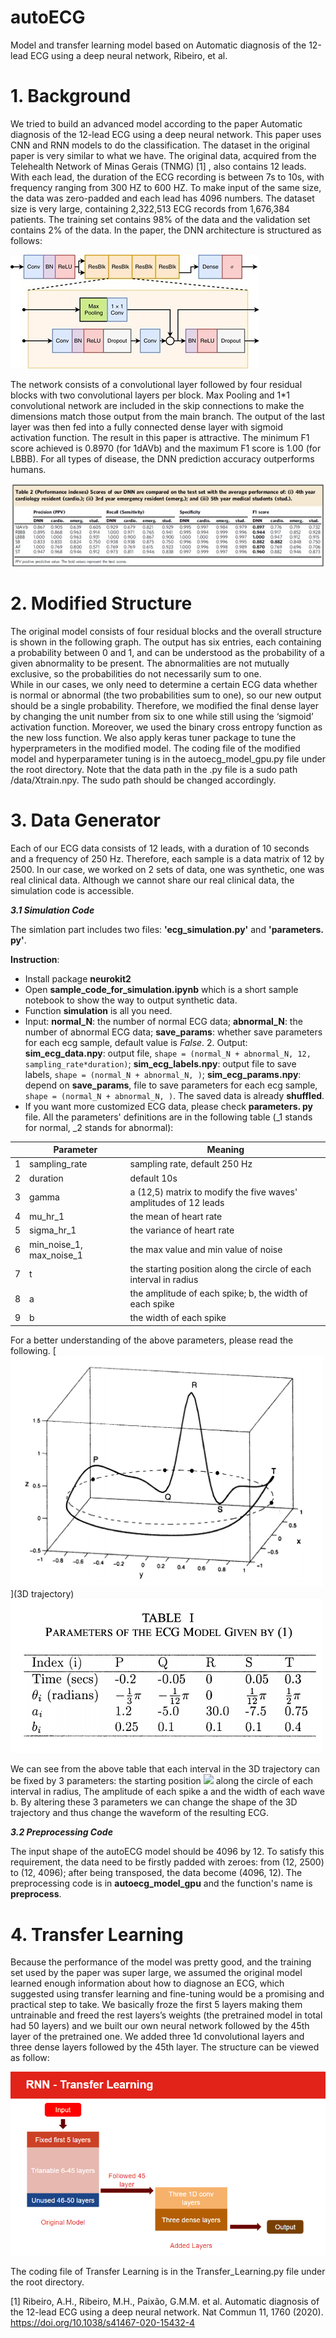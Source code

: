 # autoECG
Model and transfer learning model based on Automatic diagnosis of the 12-lead ECG using a deep neural network, Ribeiro, et al.
# 1. Background
  We tried to build an advanced model according to the paper Automatic diagnosis of the 12-lead ECG using a deep neural network. This paper uses CNN and RNN models to do
the classification. The dataset in the original paper is very similar to what we have. The original data, acquired from the Telehealth Network of Minas Gerais (TNMG) [1]
, also contains 12 leads. With each lead, the duration of the ECG recording is between 7s to 10s, with frequency ranging from 300 HZ to 600 HZ. To make input of the same size, the data was zero-padded and each lead has 4096 numbers. The dataset size is very large, containing 2,322,513 ECG records from 1,676,384 patients. The training set contains 98% of the data and the validation set contains 2% of the data.
In the paper, the DNN architecture is structured as follows:  

![alt text](./modelstructure.jpg)   


  The network consists of a convolutional layer followed by four residual blocks with two convolutional layers per block. Max Pooling and 1*1 convolutional network are included in the skip connections to make the dimensions match those output from the main branch. The output of the last layer was then fed into a fully connected dense layer with sigmoid
activation function. The result in this paper is attractive. The minimum F1 score achieved is 0.8970 (for 1dAVb) and the maximum F1 score is 1.00 (for LBBB). For all types of disease, the DNN prediction accuracy outperforms humans.  

![alt text](./modelresult.jpg)  


# 2. Modified Structure
  The original model consists of four residual blocks and the overall structure is shown in the following graph. The output has six entries, each containing a probability between 0 and 1, and can be understood as the probability of a given abnormality to be present. The abnormalities are not mutually exclusive, so the probabilities do not necessarily sum to one.  
  While in our cases, we only need to determine a certain ECG data whether is normal or abnormal (the two probabilities sum to one), so our new output should be a single probability. Therefore, we modified the final dense layer by changing the unit number from six to one while still using the ‘sigmoid’ activation function. Moreover, we used the binary cross entropy function as the new loss function.
  We also apply keras tuner package to tune the hyperprameters in the modified model. 
  The coding file of the modified model and hyperparameter tuning is in the autoecg_model_gpu.py file under the root directory. Note that the data path in the .py file is a sudo path /data/Xtrain.npy. The sudo path should be changed accordingly. 

  
  
  
  
# 3. Data Generator
Each of our ECG data consists of 12 leads, with a duration of 10 seconds and a frequency of 250 Hz. Therefore, each sample is a data matrix of 12 by 2500. In our case, we worked on 2 sets
of data, one was synthetic, one was real clinical data. Although we cannot share our real clinical data, the simulation code is accessible. 

***3.1 Simulation Code***

The simlation part includes two files: **'ecg_simulation.py'** and **'parameters. py'**.

**Instruction**:
 - Install package **neurokit2**
 - Open **sample_code_for_simulation.ipynb** which is a short sample notebook to show the way to output synthetic data.
 - Function **simulation** is all you need.
 - Input: 
   **normal_N**: the number of normal ECG data;
   **abnormal_N**: the number of abnormal ECG data;
   **save_params**: whether save parameters for each ecg sample, default value is *False*.
    2. Output:
        **sim_ecg_data.npy**: output file, `shape = (normal_N + abnormal_N, 12, sampling_rate*duration)`;
        **sim_ecg_labels.npy**: output file to save labels, `shape = (normal_N + abnormal_N, )`;
        **sim_ecg_params.npy**: depend on **save_params**, file to save parameters for each ecg sample, `shape = (normal_N + abnormal_N, )`.
The saved data is already **shuffled**.
 - If you want more customized ECG data, please check **parameters. py** file. All the parameters' definitions are in the following table (_1 stands for normal, _2 stands for abnormal):
 
|                |Parameter                           |Meaning                          |
|----------------|-------------------------------|-----------------------------|
|1|sampling_rate          |sampling rate, default 250 Hz          |
|2          |duration|default 10s|
 |3         |gamma|a (12,5) matrix to modify the five waves' amplitudes of 12 leads|
 |4          |mu_hr_1          |the mean of heart rate        |
|5          |sigma_hr_1          |the variance of heart rate        |
|6         |min_noise_1, max_noise_1        |the max value and min value of noise        |
|7|t           |the starting position along the circle of each interval in radius         |
|8          |a          |the amplitude of each spike; b, the width of each spike         |
|9          |b|the width of each spike|

For a better understanding of the above parameters, please read the following.
[<img src="./3D.png" width="500"/>](3D trajectory)
[<img src="./table.png" width="500"/>](table)

 We can see from the above table that each interval in the 3D trajectory can be fixed by 3 parameters: the starting position 
<img src="https://render.githubusercontent.com/render/math?math=\theta_i/t_i "> along the circle of each interval in radius, The amplitude of each spike a and the width of each wave b. By altering these 3 parameters we can change the shape of the 3D trajectory and thus change the waveform of the resulting ECG. 

***3.2 Preprocessing Code***

The input shape of the autoECG model should be 4096 by 12. To satisfy this requirement, the data need to be firstly padded with zeroes: from (12, 2500) to (12, 4096);  after being transposed, the data become (4096, 12). The preprocessing code is in **autoecg_model_gpu**  and the function's name is **preprocess**.
  



# 4. Transfer Learning
  Because the performance of the model was pretty good, and the training set used by the paper was super large, we assumed the original model learned enough information about how to diagnose an ECG, which suggested using transfer learning and fine-tuning would be a promising and practical step to take. We basically froze the first 5 layers making them untrainable and freed the rest layers’s weights (the pretrained model in total had 50 layers) and we built our own neural network followed by the 45th layer of the pretrained one. We added three 1d convolutional layers and three dense layers followed by the 45th layer. The structure can be viewed as follow:  
 
![alt text](./transferlearning.png)    
  
  The coding file of Transfer Learning is in the Transfer_Learning.py file under the root directory.

[1] Ribeiro, A.H., Ribeiro, M.H., Paixão, G.M.M. et al. Automatic diagnosis of the 12-lead
ECG using a deep neural network.
Nat Commun 11, 1760 (2020). https://doi.org/10.1038/s41467-020-15432-4
